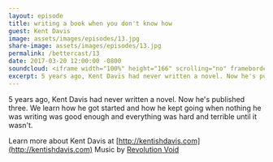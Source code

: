```yaml
---
layout: episode
title: writing a book when you don't know how
guest: Kent Davis
image: assets/images/episodes/13.jpg
share-image: assets/images/episodes/13.jpg
permalink: /bettercast/13
date: 2017-03-20 12:00:00 -0800
soundcloud: <iframe width="100%" height="166" scrolling="no" frameborder="no" src="https://w.soundcloud.com/player/?url=https%3A//api.soundcloud.com/tracks/313444628&amp;color=ff5500&amp;auto_play=false&amp;hide_related=false&amp;show_comments=true&amp;show_user=true&amp;show_reposts=false"></iframe>
excerpt: 5 years ago, Kent Davis had never written a novel. Now he's published three. We learn how he got started and how he kept going when nothing he was writing was good enough and everything was hard and terrible until it wasn't.
---
```


5 years ago, Kent Davis had never written a novel. Now he's published three. We learn how he got started and how he kept going when nothing he was writing was good enough and everything was hard and terrible until it wasn't.

Learn more about Kent Davis at [http://kentishdavis.com](http://kentishdavis.com)
Music by [Revolution Void](https://revolutionvoid.bandcamp.com/)

